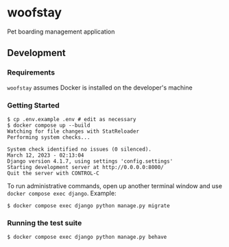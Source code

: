 # woofstay

Pet boarding management application

## Development

### Requirements

`woofstay` assumes Docker is installed on the developer's machine

### Getting Started

```console
$ cp .env.example .env # edit as necessary
$ docker compose up --build
Watching for file changes with StatReloader
Performing system checks...

System check identified no issues (0 silenced).
March 12, 2023 - 02:13:04
Django version 4.1.7, using settings 'config.settings'
Starting development server at http://0.0.0.0:8000/
Quit the server with CONTROL-C
```

To run administrative commands, open up another terminal window and use `docker compose exec django`. Example:

```console
$ docker compose exec django python manage.py migrate
```

### Running the test suite

```console
$ docker compose exec django python manage.py behave
```